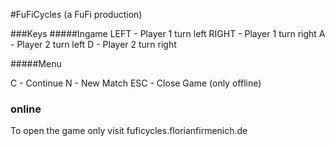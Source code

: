 #FuFiCycles (a FuFi production)


###Keys
#####Ingame
LEFT  - Player 1 turn left
RIGHT - Player 1 turn right
A     - Player 2 turn left
D     - Player 2 turn right

#####Menu

C     - Continue
N     - New Match
ESC   - Close Game (only offline)

### online
To open the game only visit fuficycles.florianfirmenich.de